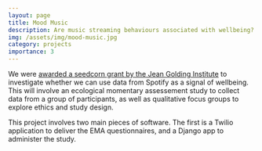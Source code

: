 ```yaml
---
layout: page
title: Mood Music
description: Are music streaming behaviours associated with wellbeing?
img: /assets/img/mood-music.jpg
category: projects
importance: 3
---
```


We were [awarded a seedcorn grant by the Jean Golding Institute](https://jeangoldinginstitute.blogs.bristol.ac.uk/2020/01/13/jgi-seed-corn-funding-call-winners-2020-announced/) to investigate whether we can use data from Spotify as a signal of wellbeing. This will involve an ecological momentary assessement study to collect data from a group of participants, as well as qualitative focus groups to explore ethics and study design. 

This project involves two main pieces of software. The first is a Twilio application to deliver the EMA questionnaires, and a Django app to administer the study.


